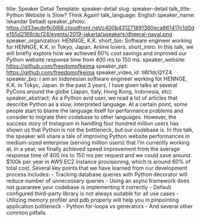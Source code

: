 title: Speaker Detail
Template: speaker-detail
slug: speaker-detail
talk_title: Python Website is Slow? Think Again!
talk_language: English
speaker_name: Iskandar Setiadi
speaker_photo: https://d33wubrfki0l68.cloudfront.net/c400b431271891360eca861417c1d0de155d2169/dcf24/events/2019-jakarta/speakers/dheeraj-nayal.png
speaker_organization: HENNGE, K.K.
short_bio: Software engineer working for HENNGE, K.K. in Tokyo, Japan. Anime lovers.
short_intro: In this talk, we will briefly explore how we achieved 60% cost savings and improved our Python website response time from 400 ms to 150 ms.
speaker_website: https://github.com/freedomofkeima
speaker_ppt: https://github.com/freedomofkeima
speaker_video_id: tl6t1dcQYZ4
speaker_bio: I am an Indonesian software engineer working for HENNGE, K.K. in Tokyo, Japan. In the past 3 years, I have given talks at several PyCons around the globe (Japan, Italy, Hong Kong, Indonesia, etc).
speaker_abstract: As a Python avid user, we read a lot of articles that describe Python as a slow, interpreted language. At a certain point, some people start to blame the language itself for performance problems and consider to migrate their codebase to other languages. 
    However, the success story of Instagram in handling four hundred million users has shown us that Python is not the bottleneck, but our codebase is. 
    In this talk, the speaker will share a tale of improving Python website performances in medium-sized enterprise (serving million users) that I’m currently working at. In a year, we finally achieved speed improvement from the average response time of 400 ms to 150 ms per request and we could save around $100k per year in AWS EC2 instance provisioning, which is around 60% of total cost. 
    Several key points that we have learned from our development process includes: 
    - Tracking database queries with Python decorator will reduce number of unnecessary queries 
    - Using an async framework does not guarantee your codebase is implementing it correctly 
    - Default configured third-party library is not always suitable for all use cases 
    - Utilizing memory profiler and pdb properly will help you in pinpointing application bottleneck 
    - Python for-loops vs generators 
    - And several other common pitfalls
